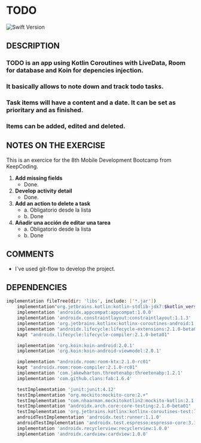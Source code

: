 #  TODO


![Swift Version](https://img.shields.io/badge/kotlin-1.3.31-green.svg)

## DESCRIPTION
### TODO is an app using Kotlin Coroutines with LiveData, Room for database and Koin for depencies injection.
### It basically allows to note down and track todo tasks.
### Task items will have a content and a date. It can be set as prioritary and as finished.
### Items can be added, edited and deleted.


## NOTES ON THE EXERCISE
This is an exercice for the 8th Mobile Development Bootcamp from KeepCoding.

1. **Add missing fields**
	* Done.
2. **Develop activity detail**
	* Done​.
3. **Add an action to delete a task**
	* a. Obligatorio desde la lista
	* b. Done
4. **Añadir una acción de editar una tarea**
	* a. Obligatorio desde la lista
	* b. Done	 
	
## COMMENTS
* I´ve used git-flow to develop the project.

## DEPENDENCIES

```bash
implementation fileTree(dir: 'libs', include: ['*.jar'])
    implementation"org.jetbrains.kotlin:kotlin-stdlib-jdk7:$kotlin_version"
    implementation 'androidx.appcompat:appcompat:1.0.0'
    implementation 'androidx.constraintlayout:constraintlayout:1.1.3'
    implementation 'org.jetbrains.kotlinx:kotlinx-coroutines-android:1.2.1'
    implementation "androidx.lifecycle:lifecycle-extensions:2.1.0-beta01"
    kapt "androidx.lifecycle:lifecycle-compiler:2.1.0-beta01"

    implementation 'org.koin:koin-android:2.0.1'
    implementation 'org.koin:koin-android-viewmodel:2.0.1'

    implementation "androidx.room:room-ktx:2.1.0-rc01"
    kapt "androidx.room:room-compiler:2.1.0-rc01"
    implementation 'com.jakewharton.threetenabp:threetenabp:1.2.1'
    implementation 'com.github.clans:fab:1.6.4'

    testImplementation 'junit:junit:4.12'
    testImplementation "org.mockito:mockito-core:2.+"
    testImplementation "com.nhaarman.mockitokotlin2:mockito-kotlin:2.1.0"
    testImplementation "androidx.arch.core:core-testing:2.1.0-beta01"
    testImplementation 'org.jetbrains.kotlinx:kotlinx-coroutines-test:1.2.1'
    androidTestImplementation 'androidx.test:runner:1.1.0'
    androidTestImplementation 'androidx.test.espresso:espresso-core:3.1.0'
    implementation 'androidx.recyclerview:recyclerview:1.0.0'
    implementation 'androidx.cardview:cardview:1.0.0'
``` 
